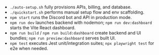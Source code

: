 - `./auto-setup.sh` fully provisions APIs, billing, and database.
- `./quickstart.sh` performs manual setup flow and env scaffolding.
- `npm start` runs the Discord bot and API in production mode.
- `npm run dev` launches backend with nodemon; `npm run dev:dashboard` starts the Vite React dashboard.
- `npm run build` / `npm run build:dashboard` create backend and UI bundles; `npm run preview:dashboard` serves built UI.
- `npm test` executes Jest unit/integration suites; `npx playwright test` for e2e when needed.